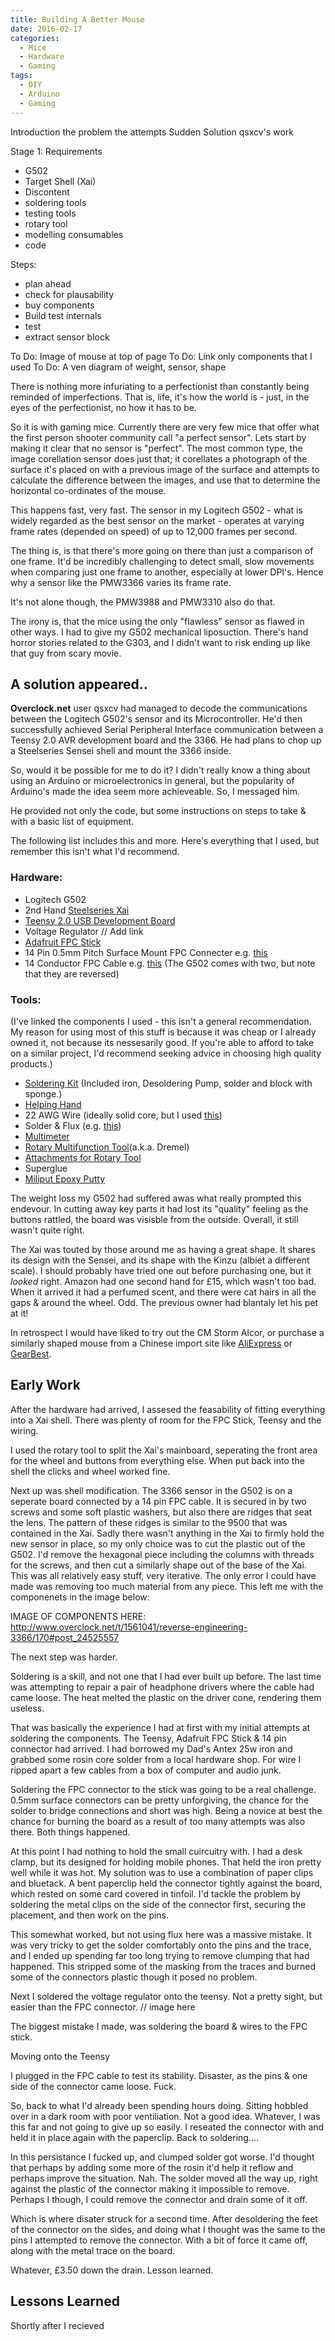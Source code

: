 ```yaml
---
title: Building A Better Mouse
date: 2016-02-17
categories:
  - Mice
  - Hardware
  - Gaming
tags:
  - DIY
  - Arduino
  - Gaming
---
```


Introduction
    the problem
    the attempts
    Sudden Solution
        qsxcv's work

Stage 1: Requirements
* G502
* Target Shell (Xai)
* Discontent
* soldering tools
* testing tools
* rotary tool
* modelling consumables
* code

Steps:
* plan ahead
* check for plausability
* buy components
* Build test internals
* test
* extract sensor block

To Do: Image of mouse at top of page
To Do: Link only components that I used
To Do: A ven diagram of weight, sensor, shape


There is nothing more infuriating to a perfectionist than constantly being reminded of imperfections. That is, life, it's how the world is - just, in the eyes of the perfectionist, no how it has to be. 


So it is with gaming mice. Currently there are very few mice that offer what the first person shooter community call "a perfect sensor". Lets start by making it clear that no sensor is "perfect". The most common type, the image corellation sensor does just that; it corellates a photograph of the surface it's placed on with a previous image of the surface and attempts to calculate the difference between the images, and use that to determine the horizontal co-ordinates of the mouse.

This happens fast, very fast. The sensor in my Logitech G502 - what is widely regarded as the best sensor on the market - operates at varying frame rates (depended on speed) of up to 12,000 frames per second.

The thing is, is that there's more going on there than just a comparison of one frame. It'd be incredibly challenging to detect small, slow movements when comparing just one frame to another, especially at lower DPI's. Hence why a sensor like the PMW3366 varies its frame rate.

It's not alone though, the PMW3988 and PMW3310 also do that.


The irony is, that the mice using the only "flawless" sensor as flawed in other ways. I had to give my G502 mechanical liposuction. There's hand horror stories related to the G303, and I didn't want to risk ending up like that guy from scary movie.
<!--more-->

## A solution appeared..

**Overclock.net** user qsxcv had managed to decode the communications between the Logitech G502's sensor and its Microcontroller. He'd then successfully achieved Serial Peripheral Interface communication between a Teensy 2.0 AVR development board and the 3366. He had plans to chop up a Steelseries Sensei shell and mount the 3366 inside.

So, would it be possible for me to do it? I didn't really know a thing about using an Arduino or microelectronics in general, but the popularity of Arduino's made the idea seem more achieveable. So, I messaged him.

He provided not only the code, but some instructions on steps to take & with a basic list of equipment.

The following list includes this and more. Here's everything that I used, but remember this isn't what I'd recommend.

### Hardware: 
* Logitech G502
* 2nd Hand [Steelseries Xai](http://www.amazon.co.uk/gp/product/B00YUJ6OSE)
* [Teensy 2.0 USB Development Board](https://www.pjrc.com/store/teensy.html)
* Voltage Regulator // Add link
* [Adafruit FPC Stick](https://www.adafruit.com/products/1325)
* 14 Pin 0.5mm Pitch Surface Mount FPC Connecter e.g. [this](https://www.digikey.com/product-detail/en/SFV14R-1STE1HLF/609-4309-1-ND/2626760)
* 14 Conductor FPC Cable e.g. [this](https://www.digikey.com/product-detail/en/687614050002/732-3559-ND/2811281) (The G502 comes with two, but note that they are reversed)

### Tools:
(I've linked the components I used - this isn't a general recommendation. My reason for using most of this stuff is because it was cheap or I already owned it, not because its nessesarily good. If you're able to afford to take on a similar project, I'd recommend seeking advice in choosing high quality products.)
* [Soldering Kit](http://www.maplin.co.uk/p/maplin-40w-mains-soldering-iron-kit-n72hy) (Included iron, Desoldering Pump, solder and block with sponge.)
* [Helping Hand](http://www.amazon.co.uk/gp/product/B001BMSBD4)
* 22 AWG Wire (ideally solid core, but I used [this](http://uk.farnell.com/adafruit-industries/153/wire-bundle-breadboard/dp/2409349))
* Solder & Flux (e.g. [this](http://www.amazon.co.uk/gp/product/B00KCL61M8))
* [Multimeter](http://www.amazon.co.uk/gp/product/B00YUJ6OSE)
* [Rotary Multifunction Tool](http://www.amazon.co.uk/gp/product/B00H7ZCYMI)(a.k.a. Dremel)
* [Attachments for Rotary Tool](http://www.clasohlson.com/uk/215-Piece-Accessory-Set/30-9461)
* Superglue
* [Miliput Epoxy Putty](http://www.amazon.co.uk/dp/B002CSX7Z8/)

The weight loss my G502 had suffered awas what really prompted this endevour. In cutting away key parts it had lost its "quality" feeling as the buttons rattled, the board was visisble from the outside. Overall, it still wasn't quite right.

The Xai was touted by those around me as having a great shape. It shares its design with the Sensei, and its shape with the Kinzu (albiet a different scale). I should probably have tried one out before purchasing one, but it *looked* right. Amazon had one second hand for £15, which wasn't too bad. When it arrived it had a perfumed scent, and there  were cat hairs in all the gaps & around the wheel. Odd. The previous owner had blantaly let his pet at it!

In retrospect I would have liked to try out the CM Storm Alcor, or purchase a similarly shaped mouse from a Chinese import site like [AliExpress](http://www.aliexpress.com/) or [GearBest](http://www.gearbest.com/).

## Early Work
After the hardware had arrived, I assesed the feasability of fitting everything into a Xai shell. There was plenty of room for the FPC Stick, Teensy and the wiring.

I used the rotary tool to split the Xai's mainboard, seperating the front area for the wheel and buttons from everything else. When put back into the shell the clicks and wheel worked fine.

Next up was shell modification. The 3366 sensor in the G502 is on a seperate board connected by a 14 pin FPC cable. It is secured in by two screws and some soft plastic washers, but also there are ridges that seat the lens. The pattern of these ridges is similar to the 9500 that was contained in the Xai.
Sadly there wasn't anything in the Xai to firmly hold the new sensor in place, so my only choice was to cut the plastic out of the G502. I'd remove the hexagonal piece including the columns with threads for the screws, and then cut a similarly shape out of the base of the Xai. This was all relatively easy stuff, very iterative. The only error I could have made was removing too much material from any piece. This left me with the componenets in the image below:

IMAGE OF COMPONENTS HERE: http://www.overclock.net/t/1561041/reverse-engineering-3366/170#post_24525557

The next step was harder.

Soldering is a skill, and not one that I had ever built up before. The last time was attempting to repair a pair of headphone drivers where the cable had came loose. The heat melted the plastic on the driver cone, rendering them useless.

That was basically the experience I had at first with my initial attempts at soldering the components. The Teensy, Adafruit FPC Stick & 14 pin connector had arrived. I had borrowed my Dad's Antex 25w iron and grabbed some rosin core solder from a local hardware shop. For wire I ripped apart a few cables from a box of computer and audio junk.

Soldering the FPC connector to the stick was going to be a real challenge. 0.5mm surface connectors can be pretty unforgiving, the chance for the solder to bridge connections and short was high. Being a novice at best the chance for burning the board as a result of too many attempts was also there. Both things happened.

At this point I had nothing to hold the small cuircuitry with. I had a desk clamp, but its designed for holding mobile phones. That held the iron pretty well while it was hot. My solution was to use a combination of paper clips and bluetack. A bent paperclip held the connector tightly against the board, which rested on some card covered in tinfoil. I'd tackle the problem by soldering the metal clips on the side of the connector first, securing the placement, and then work on the pins.

This somewhat worked, but not using flux here was a massive mistake. It was very tricky to get the solder comfortably onto the pins and the trace, and I ended up spending far too long trying to remove clumping that had happened. This stripped some of the masking from the traces and burned some of the connectors plastic though it posed no problem.

Next I soldered the voltage regulator onto the teensy. Not a pretty sight, but easier than the FPC connector.
    // image here

The biggest mistake I made, was soldering the board & wires to the FPC stick. 

Moving onto the Teensy 

I plugged in the FPC cable to test its stability. Disaster, as the pins & one side of the connector came loose. Fuck.

So, back to what I'd already been spending hours doing. Sitting hobbled over in a dark room with poor ventiliation. Not a good idea. Whatever, I was this far and not going to give up so easily. I reseated the connector with and held it in place again with the paperclip. Back to soldering....

In this persistance I fucked up, and clumped solder got worse. I'd thought that perhaps by adding some more of the rosin it'd help it reflow and perhaps improve the situation. Nah. The solder moved all the way up, right against the plastic of the connector making it impossible to remove. Perhaps I though, I could remove the connector and drain some of it off.

Which is where disater struck for a second time. After desoldering the feet of the connector on the sides, and doing what I thought was the same to the pins I attempted to remove the connector. With a bit of force it came off, along with the metal trace on the board.

Whatever, £3.50 down the drain. Lesson learned.

## Lessons Learned

Shortly after I recieved 
